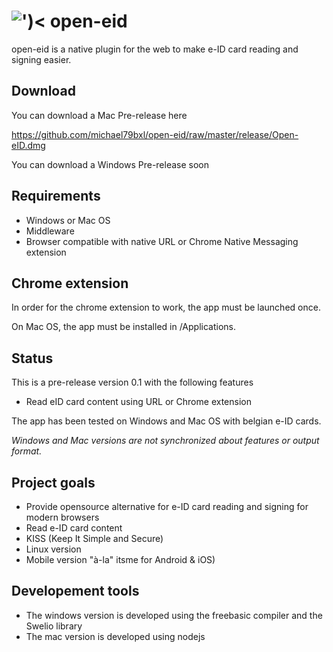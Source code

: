 # ![')&lt;](https://github.com/michael79bxl/open-eid/raw/master/src/chrome/icon48.png "Logo") open-eid

open-eid is a native plugin for the web to make e-ID card reading and signing easier.

## Download

You can download a Mac Pre-release here

https://github.com/michael79bxl/open-eid/raw/master/release/Open-eID.dmg

You can download a Windows Pre-release soon

## Requirements

- Windows or Mac OS
- Middleware
- Browser compatible with native URL or Chrome Native Messaging extension

## Chrome extension

In order for the chrome extension to work, the app must be launched once.

On Mac OS, the app must be installed in /Applications.

## Status

This is a pre-release version 0.1 with the following features

- Read eID card content using URL or Chrome extension

The app has been tested on Windows and Mac OS with belgian e-ID cards.

*Windows and Mac versions are not synchronized about features or output format.*

## Project goals

- Provide opensource alternative for e-ID card reading and signing for modern browsers
- Read e-ID card content
- KISS (Keep It Simple and Secure)
- Linux version
- Mobile version "à-la" itsme for Android & iOS)

## Developement tools

- The windows version is developed using the freebasic compiler and the Swelio library
- The mac version is developed using nodejs
